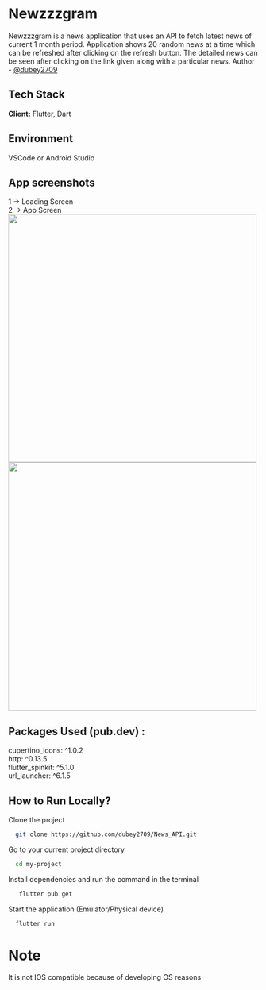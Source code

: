 # Newzzzgram

Newzzzgram is a news application that uses an API to fetch latest news of current 1 month period. Application shows 20 random news at a time which can be refreshed after clicking on the refresh button. The detailed news can be seen after clicking on the link given along with a particular news.
Author - [@dubey2709](https://github.com//dubey2709)
## Tech Stack

**Client:** Flutter, Dart

## Environment 
VSCode or Android Studio



## App screenshots
1 -> Loading Screen<br>
2 -> App Screen<br>
<image src = "https://user-images.githubusercontent.com/96309032/197357792-b447f371-9abf-404a-9b3d-534d8e0dba60.jpg" width = "500"></image>
<image src = "https://user-images.githubusercontent.com/96309032/197357800-4467d176-b248-4921-b3e5-09cc3fed7cc5.jpg" width = "500"></image>

## Packages Used (pub.dev) :
 cupertino_icons: ^1.0.2<br>
 http: ^0.13.5<br>
 flutter_spinkit: ^5.1.0<br>
 url_launcher: ^6.1.5<br>

## How to Run Locally?

Clone the project

```bash
  git clone https://github.com/dubey2709/News_API.git
```

Go to your current project directory

```bash
  cd my-project
```

Install dependencies and run the command in the terminal

```bash
   flutter pub get
```

Start the application (Emulator/Physical device)

```bash
  flutter run 
```

# Note
It is not IOS compatible because of developing OS reasons

    

